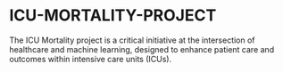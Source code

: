 # ICU-MORTALITY-PROJECT
The ICU Mortality project is a critical initiative at the intersection of healthcare and machine learning, designed to enhance patient care and outcomes within intensive care units (ICUs).
